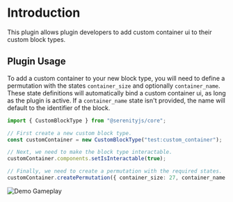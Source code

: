 # Introduction
This plugin allows plugin developers to add custom container ui to their custom block types.

## Plugin Usage
To add a custom container to your new block type, you will need to define a permutation with the states `container_size` and optionally `container_name`. These state definitions will automatically bind a custom container ui, as long as the plugin is active. If a `container_name` state isn't provided, the name will default to the identifier of the block.

```ts
import { CustomBlockType } from "@serenityjs/core";

// First create a new custom block type.
const customContainer = new CustomBlockType("test:custom_container");

// Next, we need to make the block type interactable.
customContainer.components.setIsInteractable(true);

// Finally, we need to create a permutation with the required states.
customContainer.createPermutation({ container_size: 27, container_name: "Custom Container" })
```

![Demo Gameplay](https://github.com/SerenityJS/custom-block-ui/blob/typescript/public/demo.gif "Demo Gamplay")

